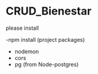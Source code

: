 # CRUD_Bienestar

please install

-npm install (project packages)
- nodemon
- cors
- pg (from Node-postgres)
